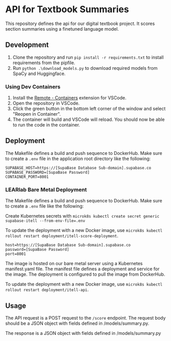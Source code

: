 # API for Textbook Summaries

This repository defines the api for our digital textbook project. It scores section summaries using a finetuned language model.

## Development

1. Clone the repository and run `pip install -r requirements.txt` to install requirements from the pipfile.
2. Run `python .\download_models.py` to download required models from SpaCy and Huggingface.

### Using Dev Containers

1. Install the [Remote - Containers](https://marketplace.visualstudio.com/items?itemName=ms-vscode-remote.remote-containers) extension for VSCode.
2. Open the repository in VSCode.
3. Click the green button in the bottom left corner of the window and select "Reopen in Container".
4. The container will build and VSCode will reload. You should now be able to run the code in the container.

## Deployment

The Makefile defines a build and push sequence to DockerHub. Make sure to create a `.env` file in the application root directory like the following:

```
SUPABASE_HOST=https://[SupaBase Database Sub-domain].supabase.co
SUPABASE_PASSWORD=[SupaBase Password]
CONTAINER_PORT=8001
```

### LEARlab Bare Metal Deployment

The Makefile defines a build and push sequence to DockerHub. Make sure to create a `.env` file like the following:

Create Kubernetes secrets with `microk8s kubectl create secret generic supabase-itell --from-env-file=.env`

To update the deployment with a new Docker image, use `microk8s kubectl rollout restart deployment/itell-score-deployment`.
```
host=https://[SupaBase Database Sub-domain].supabase.co
password=[SupaBase Password]
port=8001
```

The image is hosted on our bare metal server using a Kubernetes manifest.yaml file. The manifest file defines a deployment and service for the image. The deployment is configured to pull the image from DockerHub.

To update the deployment with a new Docker image, use `microk8s kubectl rollout restart deployment/itell-api`.

## Usage

The API request is a POST request to the `/score` endpoint. The request body should be a JSON object with fields defined in /models/summary.py.

The response is a JSON object with fields defined in /models/summary.py
